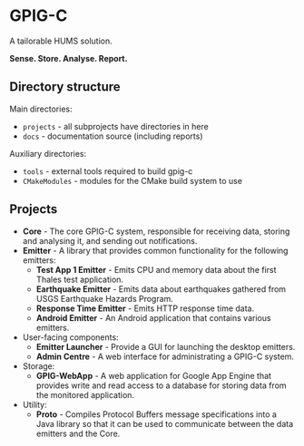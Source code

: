 GPIG-C
======

A tailorable HUMS solution.

**Sense. Store. Analyse. Report.**

Directory structure
-------------------

Main directories:

- `projects` - all subprojects have directories in here
- `docs` - documentation source (including reports)

Auxiliary directories:

- `tools` - external tools required to build gpig-c
- `CMakeModules` - modules for the CMake build system to use

Projects
--------

- **Core** - The core GPIG-C system, responsible for receiving data, storing
  and analysing it, and sending out notifications.
- **Emitter** - A library that provides common functionality for the following
  emitters:
  - **Test App 1 Emitter** - Emits CPU and memory data about the first
    Thales test application.
  - **Earthquake Emitter** - Emits data about earthquakes gathered from USGS
    Earthquake Hazards Program.
  - **Response Time Emitter** - Emits HTTP response time data.
  - **Android Emitter** - An Android application that contains various emitters.
- User-facing components:
  - **Emitter Launcher** - Provide a GUI for launching the desktop emitters.
  - **Admin Centre** - A web interface for administrating a GPIG-C system.
- Storage:
  - **GPIG-WebApp** - A web application for Google App Engine that provides write
    and read access to a database for storing data from the monitored application.
- Utility:
  - **Proto** - Compiles Protocol Buffers message specifications into a Java
    library so that it can be used to communicate between the data emitters and
    the Core.
